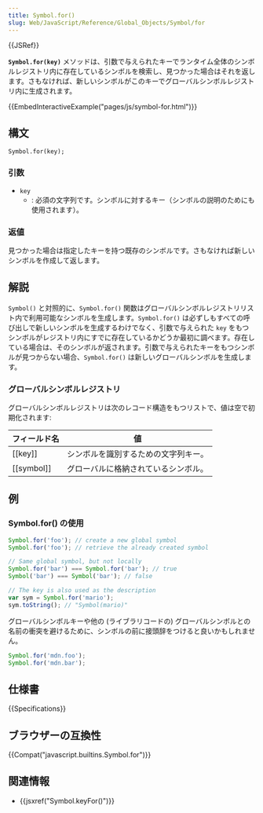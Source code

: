 ```yaml
---
title: Symbol.for()
slug: Web/JavaScript/Reference/Global_Objects/Symbol/for
---
```


{{JSRef}}

**`Symbol.for(key)`** メソッドは、引数で与えられたキーでランタイム全体のシンボルレジストリ内に存在しているシンボルを検索し、見つかった場合はそれを返します。さもなければ、新しいシンボルがこのキーでグローバルシンボルレジストリ内に生成されます。

{{EmbedInteractiveExample("pages/js/symbol-for.html")}}

## 構文

```
Symbol.for(key);
```

### 引数

- `key`
  - : 必須の文字列です。シンボルに対するキー（シンボルの説明のためにも使用されます）。

### 返値

見つかった場合は指定したキーを持つ既存のシンボルです。さもなければ新しいシンボルを作成して返します。

## 解説

`Symbol()` と対照的に、`Symbol.for()` 関数はグローバルシンボルレジストリリスト内で利用可能なシンボルを生成します。`Symbol.for()` は必ずしもすべての呼び出しで新しいシンボルを生成するわけでなく、引数で与えられた `key` をもつシンボルがレジストリ内にすでに存在しているかどうか最初に調べます。存在している場合は、そのシンボルが返されます。引数で与えられたキーをもつシンボルが見つからない場合、`Symbol.for()` は新しいグローバルシンボルを生成します。

### グローバルシンボルレジストリ

グローバルシンボルレジストリは次のレコード構造をもつリストで、値は空で初期化されます:

| フィールド名 | 値                                   |
| ------------ | ------------------------------------ |
| \[\[key]]    | シンボルを識別するための文字列キー。 |
| \[\[symbol]] | グローバルに格納されているシンボル。 |

## 例

### Symbol.for() の使用

```js
Symbol.for('foo'); // create a new global symbol
Symbol.for('foo'); // retrieve the already created symbol

// Same global symbol, but not locally
Symbol.for('bar') === Symbol.for('bar'); // true
Symbol('bar') === Symbol('bar'); // false

// The key is also used as the description
var sym = Symbol.for('mario');
sym.toString(); // "Symbol(mario)"
```

グローバルシンボルキーや他の (ライブラリコードの) グローバルシンボルとの名前の衝突を避けるために、シンボルの前に接頭辞をつけると良いかもしれません。

```js
Symbol.for('mdn.foo');
Symbol.for('mdn.bar');
```

## 仕様書

{{Specifications}}

## ブラウザーの互換性

{{Compat("javascript.builtins.Symbol.for")}}

## 関連情報

- {{jsxref("Symbol.keyFor()")}}
